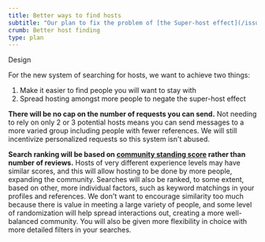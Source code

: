```yaml
---
title: Better ways to find hosts
subtitle: "Our plan to fix the problem of [the Super-host effect](/issues/host-matching)"
crumb: Better host finding
type: plan
---
```


<span class="tag tag-design tag-large">Design</span>

For the new system of searching for hosts, we want to achieve two things:

1. Make it easier to find people you will want to stay with
2. Spread hosting amongst more people to negate the super-host effect

**There will be no cap on the number of requests you can send.** Not needing to rely on only 2 or 3 potential hosts means you can send messages to a more varied group including people with fewer references. We will still incentivize personalized requests so this system isn't abused.

**Search ranking will be based on [community standing score](/plan/reviews) rather than number of reviews.** Hosts of very different experience levels may have similar scores, and this will allow hosting to be done by more people, expanding the community. Searches will also be ranked, to some extent, based on other, more individual factors, such as keyword matchings in your profiles and references. We don't want to encourage similarity too much because there is value in meeting a large variety of people, and some level of randomization will help spread interactions out, creating a more well-balanced community. You will also be given more flexibility in choice with more detailed filters in your searches.
